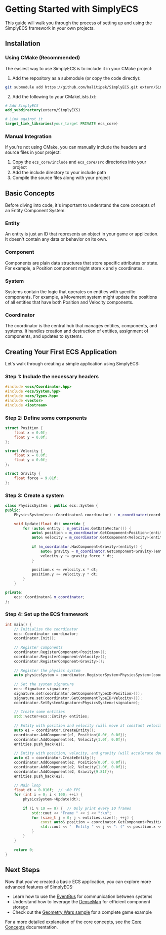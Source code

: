 # Getting Started with SimplyECS

This guide will walk you through the process of setting up and using the SimplyECS framework in your own projects.

## Installation

### Using CMake (Recommended)

The easiest way to use SimplyECS is to include it in your CMake project:

1. Add the repository as a submodule (or copy the code directly):

```bash
git submodule add https://github.com/halitipek/SimplyECS.git extern/SimplyECS
```

2. Add the following to your CMakeLists.txt:

```cmake
# Add SimplyECS
add_subdirectory(extern/SimplyECS)

# Link against it
target_link_libraries(your_target PRIVATE ecs_core)
```

### Manual Integration

If you're not using CMake, you can manually include the headers and source files in your project:

1. Copy the `ecs_core/include` and `ecs_core/src` directories into your project
2. Add the include directory to your include path
3. Compile the source files along with your project

## Basic Concepts

Before diving into code, it's important to understand the core concepts of an Entity Component System:

### Entity

An entity is just an ID that represents an object in your game or application. It doesn't contain any data or behavior on its own.

### Component

Components are plain data structures that store specific attributes or state. For example, a Position component might store x and y coordinates.

### System

Systems contain the logic that operates on entities with specific components. For example, a Movement system might update the positions of all entities that have both Position and Velocity components.

### Coordinator

The coordinator is the central hub that manages entities, components, and systems. It handles creation and destruction of entities, assignment of components, and updates to systems.

## Creating Your First ECS Application

Let's walk through creating a simple application using SimplyECS:

### Step 1: Include the necessary headers

```cpp
#include <ecs/Coordinator.hpp>
#include <ecs/System.hpp>
#include <ecs/Types.hpp>
#include <vector>
#include <iostream>
```

### Step 2: Define some components

```cpp
struct Position {
    float x = 0.0f;
    float y = 0.0f;
};

struct Velocity {
    float x = 0.0f;
    float y = 0.0f;
};

struct Gravity {
    float force = 9.81f;
};
```

### Step 3: Create a system

```cpp
class PhysicsSystem : public ecs::System {
public:
    PhysicsSystem(ecs::Coordinator& coordinator) : m_coordinator(coordinator) {}

    void Update(float dt) override {
        for (auto& entity : m_entities.GetDataVector()) {
            auto& position = m_coordinator.GetComponent<Position>(entity);
            auto& velocity = m_coordinator.GetComponent<Velocity>(entity);
            
            if (m_coordinator.HasComponent<Gravity>(entity)) {
                auto& gravity = m_coordinator.GetComponent<Gravity>(entity);
                velocity.y += gravity.force * dt;
            }
            
            position.x += velocity.x * dt;
            position.y += velocity.y * dt;
        }
    }

private:
    ecs::Coordinator& m_coordinator;
};
```

### Step 4: Set up the ECS framework

```cpp
int main() {
    // Initialize the coordinator
    ecs::Coordinator coordinator;
    coordinator.Init();
    
    // Register components
    coordinator.RegisterComponent<Position>();
    coordinator.RegisterComponent<Velocity>();
    coordinator.RegisterComponent<Gravity>();
    
    // Register the physics system
    auto physicsSystem = coordinator.RegisterSystem<PhysicsSystem>(coordinator);
    
    // Set the system signature
    ecs::Signature signature;
    signature.set(coordinator.GetComponentTypeID<Position>());
    signature.set(coordinator.GetComponentTypeID<Velocity>());
    coordinator.SetSystemSignature<PhysicsSystem>(signature);
    
    // Create some entities
    std::vector<ecs::Entity> entities;
    
    // Entity with position and velocity (will move at constant velocity)
    auto e1 = coordinator.CreateEntity();
    coordinator.AddComponent(e1, Position{0.0f, 0.0f});
    coordinator.AddComponent(e1, Velocity{1.0f, 0.0f});
    entities.push_back(e1);
    
    // Entity with position, velocity, and gravity (will accelerate downward)
    auto e2 = coordinator.CreateEntity();
    coordinator.AddComponent(e2, Position{0.0f, 0.0f});
    coordinator.AddComponent(e2, Velocity{1.0f, 0.0f});
    coordinator.AddComponent(e2, Gravity{9.81f});
    entities.push_back(e2);
    
    // Main loop
    float dt = 0.016f;  // ~60 FPS
    for (int i = 0; i < 100; ++i) {
        physicsSystem->Update(dt);
        
        if (i % 10 == 0) {  // Only print every 10 frames
            std::cout << "Frame " << i << ":\n";
            for (size_t j = 0; j < entities.size(); ++j) {
                const auto& position = coordinator.GetComponent<Position>(entities[j]);
                std::cout << "  Entity " << j << ": (" << position.x << ", " << position.y << ")\n";
            }
        }
    }
    
    return 0;
}
```

## Next Steps

Now that you've created a basic ECS application, you can explore more advanced features of SimplyECS:

- Learn how to use the [EventBus](core-concepts.md#event-bus) for communication between systems
- Understand how to leverage the [DenseMap](core-concepts.md#dense-map) for efficient component storage
- Check out the [Geometry Wars sample](../samples/geometry_wars) for a complete game example

For a more detailed explanation of the core concepts, see the [Core Concepts](core-concepts.md) documentation.